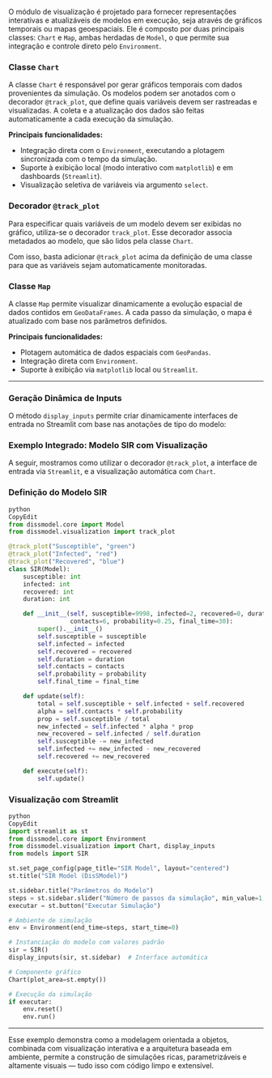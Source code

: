 O módulo de visualização é projetado para fornecer representações interativas e atualizáveis de modelos em execução, seja através de gráficos temporais ou mapas geoespaciais. Ele é composto por duas principais classes: `Chart` e `Map`, ambas herdadas de `Model`, o que permite sua integração e controle direto pelo `Environment`.

### Classe `Chart`

A classe `Chart` é responsável por gerar gráficos temporais com dados provenientes da simulação. Os modelos podem ser anotados com o decorador `@track_plot`, que define quais variáveis devem ser rastreadas e visualizadas. A coleta e a atualização dos dados são feitas automaticamente a cada execução da simulação.

**Principais funcionalidades:**

- Integração direta com o `Environment`, executando a plotagem sincronizada com o tempo da simulação.
- Suporte à exibição local (modo interativo com `matplotlib`) e em dashboards (`Streamlit`).
- Visualização seletiva de variáveis via argumento `select`.

### Decorador `@track_plot`

Para especificar quais variáveis de um modelo devem ser exibidas no gráfico, utiliza-se o decorador `track_plot`. Esse decorador associa metadados ao modelo, que são lidos pela classe `Chart`.


Com isso, basta adicionar `@track_plot` acima da definição de uma classe para que as variáveis sejam automaticamente monitoradas.

### Classe `Map`

A classe `Map` permite visualizar dinamicamente a evolução espacial de dados contidos em `GeoDataFrames`. A cada passo da simulação, o mapa é atualizado com base nos parâmetros definidos.

**Principais funcionalidades:**

- Plotagem automática de dados espaciais com `GeoPandas`.
- Integração direta com `Environment`.
- Suporte à exibição via `matplotlib` local ou `Streamlit`.

---


### Geração Dinâmica de Inputs

O método `display_inputs` permite criar dinamicamente interfaces de entrada no Streamlit com base nas anotações de tipo do modelo:


### Exemplo Integrado: Modelo SIR com Visualização

A seguir, mostramos como utilizar o decorador `@track_plot`, a interface de entrada via `Streamlit`, e a visualização automática com `Chart`.

### Definição do Modelo SIR

```python
python
CopyEdit
from dissmodel.core import Model
from dissmodel.visualization import track_plot

@track_plot("Susceptible", "green")
@track_plot("Infected", "red")
@track_plot("Recovered", "blue")
class SIR(Model):
    susceptible: int
    infected: int
    recovered: int
    duration: int

    def __init__(self, susceptible=9998, infected=2, recovered=0, duration=2,
                 contacts=6, probability=0.25, final_time=30):
        super().__init__()
        self.susceptible = susceptible
        self.infected = infected
        self.recovered = recovered
        self.duration = duration
        self.contacts = contacts
        self.probability = probability
        self.final_time = final_time

    def update(self):
        total = self.susceptible + self.infected + self.recovered
        alpha = self.contacts * self.probability
        prop = self.susceptible / total
        new_infected = self.infected * alpha * prop
        new_recovered = self.infected / self.duration
        self.susceptible -= new_infected
        self.infected += new_infected - new_recovered
        self.recovered += new_recovered

    def execute(self):
        self.update()

```

### Visualização com Streamlit

```python
python
CopyEdit
import streamlit as st
from dissmodel.core import Environment
from dissmodel.visualization import Chart, display_inputs
from models import SIR

st.set_page_config(page_title="SIR Model", layout="centered")
st.title("SIR Model (DisSModel)")

st.sidebar.title("Parâmetros do Modelo")
steps = st.sidebar.slider("Número de passos da simulação", min_value=1, max_value=50, value=10)
executar = st.button("Executar Simulação")

# Ambiente de simulação
env = Environment(end_time=steps, start_time=0)

# Instanciação do modelo com valores padrão
sir = SIR()
display_inputs(sir, st.sidebar)  # Interface automática

# Componente gráfico
Chart(plot_area=st.empty())

# Execução da simulação
if executar:
    env.reset()
    env.run()

```

---

Esse exemplo demonstra como a modelagem orientada a objetos, combinada com visualização interativa e a arquitetura baseada em ambiente, permite a construção de simulações ricas, parametrizáveis e altamente visuais — tudo isso com código limpo e extensível.